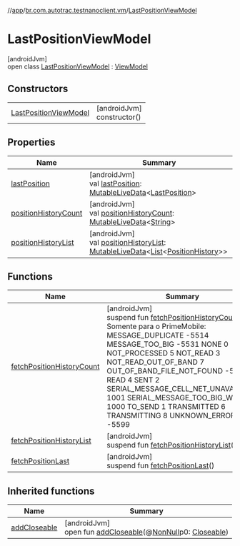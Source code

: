 //[app](../../../index.md)/[br.com.autotrac.testnanoclient.vm](../index.md)/[LastPositionViewModel](index.md)

# LastPositionViewModel

[androidJvm]\
open class [LastPositionViewModel](index.md) : [ViewModel](https://developer.android.com/reference/kotlin/androidx/lifecycle/ViewModel.html)

## Constructors

| | |
|---|---|
| [LastPositionViewModel](-last-position-view-model.md) | [androidJvm]<br>constructor() |

## Properties

| Name | Summary |
|---|---|
| [lastPosition](last-position.md) | [androidJvm]<br>val [lastPosition](last-position.md): [MutableLiveData](https://developer.android.com/reference/kotlin/androidx/lifecycle/MutableLiveData.html)&lt;[LastPosition](../../br.com.autotrac.testnanoclient.models/-last-position/index.md)&gt; |
| [positionHistoryCount](position-history-count.md) | [androidJvm]<br>val [positionHistoryCount](position-history-count.md): [MutableLiveData](https://developer.android.com/reference/kotlin/androidx/lifecycle/MutableLiveData.html)&lt;[String](https://kotlinlang.org/api/latest/jvm/stdlib/kotlin/-string/index.html)&gt; |
| [positionHistoryList](position-history-list.md) | [androidJvm]<br>val [positionHistoryList](position-history-list.md): [MutableLiveData](https://developer.android.com/reference/kotlin/androidx/lifecycle/MutableLiveData.html)&lt;[List](https://kotlinlang.org/api/latest/jvm/stdlib/kotlin.collections/-list/index.html)&lt;[PositionHistory](../../br.com.autotrac.testnanoclient.models/-position-history/index.md)&gt;&gt; |

## Functions

| Name | Summary |
|---|---|
| [fetchPositionHistoryCount](fetch-position-history-count.md) | [androidJvm]<br>suspend fun [fetchPositionHistoryCount](fetch-position-history-count.md)()<br>Somente para o PrimeMobile: MESSAGE_DUPLICATE	-5514 MESSAGE_TOO_BIG	-5531 NONE	0 NOT_PROCESSED	5 NOT_READ	3 NOT_READ_OUT_OF_BAND	7 OUT_OF_BAND_FILE_NOT_FOUND	-5561 READ	4 SENT	2 SERIAL_MESSAGE_CELL_NET_UNAVAILABLE	1001 SERIAL_MESSAGE_TOO_BIG_WAITING	1000 TO_SEND	1 TRANSMITTED	6 TRANSMITTING	8 UNKNOWN_ERROR	-5599 |
| [fetchPositionHistoryList](fetch-position-history-list.md) | [androidJvm]<br>suspend fun [fetchPositionHistoryList](fetch-position-history-list.md)() |
| [fetchPositionLast](fetch-position-last.md) | [androidJvm]<br>suspend fun [fetchPositionLast](fetch-position-last.md)() |

## Inherited functions

| Name | Summary |
|---|---|
| [addCloseable](../-reset-database-view-model/index.md#264516373%2FFunctions%2F-912451524) | [androidJvm]<br>open fun [addCloseable](../-reset-database-view-model/index.md#264516373%2FFunctions%2F-912451524)(@[NonNull](https://developer.android.com/reference/kotlin/androidx/annotation/NonNull.html)p0: [Closeable](https://developer.android.com/reference/kotlin/java/io/Closeable.html)) |
